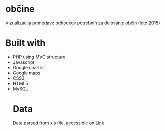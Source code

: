 # občine

Vizualizacija primerjave odhodkov potrebnih za delovanje občin (leto 2015)

# Built with

<ul>
<li>PHP using MVC structure</li>
<li>Javascript</li>
<li>Google charts</li>
<li>Google maps</li>
<li>CSS3</li>
<li>HTML5</li>
<li>MySQL</li>

# Data

Data parsed from xls file, accessible on <a href="http://www.mf.gov.si/si/delovna_podrocja/lokalne_skupnosti/statistika/podatki_obcin_o_realiziranih_prihodkih_in_drugih_prejemkih_ter_odhodkih_in_drugih_izdatkih_splosnega_dela_proracuna_ter_o_realiziranih_odhodkih_in_drugih_izdatkih_posebnega_dela_proracuna/"> Link</a>
